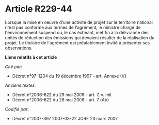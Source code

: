 # Article R229-44

Lorsque la mise en oeuvre d'une activité de projet sur le territoire national n'est pas conforme aux termes de l'agrément, le
ministre chargé de l'environnement suspend ou, le cas échéant, met fin à la délivrance des unités de réduction des émissions
qui devaient résulter de la réalisation du projet. Le titulaire de l'agrément est préalablement invité à présenter ses
observations.

**Liens relatifs à cet article**

_Cité par_:

  - Décret n°97-1204 du 19 décembre 1997 - art. Annexe (V)

_Anciens textes_:

  - Décret n°2006-622 du 29 mai 2006 - art. 7, v. init.
  - Décret n°2006-622 du 29 mai 2006 - art. 7 (Ab)

_Codifié par_:

  - Décret n°2007-397 2007-03-22 JORF 23 mars 2007
